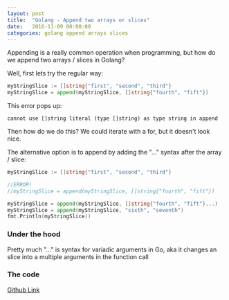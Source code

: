```yaml
---
layout: post
title:  "Golang - Append two arrays or slices"
date:   2016-11-09 00:00:00
categories: golang append arrays slices
---
```


Appending is a really common operation when programming, but how do we append two arrays / slices in Golang?

Well, first lets try the regular way:

```go
myStringSlice := []string{"first", "second", "third"}
myStringSlice = append(myStringSlice, []string{"fourth", "fift"})
```

This error pops up:

```shell
cannot use []string literal (type []string) as type string in append
```

Then how do we do this? We could iterate with a for, but it doesn't look nice.

The alternative option is to append by adding the "..." syntax after the array / slice:

```go
myStringSlice := []string{"first", "second", "third"}

//ERROR!
//myStringSlice = append(myStringSlice, []string{"fourth", "fift"})

myStringSlice = append(myStringSlice, []string{"fourth", "fift"}...)
myStringSlice = append(myStringSlice, "sixth", "seventh")
fmt.Println(myStringSlice))
```

### Under the hood

Pretty much "..." is syntax for variadic arguments in Go, aka it changes an slice into a multiple arguments in the function call

### The code

[Github Link](https://github.com/mussatto/golab/blob/master/slices/append.go)
